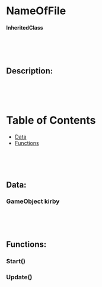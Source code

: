 # NameOfFile

#### InheritedClass

<p>&nbsp;</p>
<p>&nbsp;</p>

## Description:


<p>&nbsp;</p>
<p>&nbsp;</p>

# Table of Contents
- [Data](#data)
- [Functions](#functions)

<p>&nbsp;</p>
<p>&nbsp;</p>

## Data:

### GameObject **kirby**

<p>&nbsp;</p>
<p>&nbsp;</p>

## Functions:

### Start()

### Update()